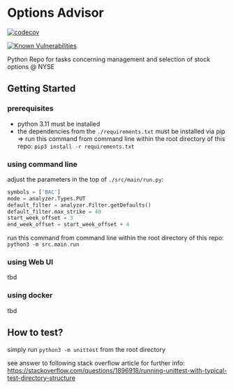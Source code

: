 # Options Advisor

[![codecov](https://codecov.io/github/d-lopes/options-tracker-input/branch/main/graph/badge.svg?token=TSZDGJ2Q8G)](https://codecov.io/github/d-lopes/options-tracker-input)

[![Known Vulnerabilities](https://snyk.io/test/github/d-lopes/options-tracker-input/badge.svg)](<https://snyk.io/test/github/d-lopes/options-tracker-input>)

Python Repo for tasks concerning management and selection of stock options @ NYSE

## Getting Started

### prerequisites

- python 3.11 must be installed
- the dependencies from the `./requirements.txt` must be installed via pip
    => run this command from command line within the root directory of this repo: `pip3 install -r requirements.txt`

### using command line

adjust the parameters in the top of `./src/main/run.py`:

```python
symbols = ['BAC']
mode = analyzer.Types.PUT
default_filter = analyzer.Filter.getDefaults()
default_filter.max_strike = 40
start_week_offset = 3
end_week_offset = start_week_offset + 4
```

run this command from command line within the root directory of this repo: `python3 -m src.main.run`

### using Web UI

tbd

### using docker

tbd

## How to test?

simply run `python3 -m unittest` from the root directory

see answer to following stack overflow article for further info: <https://stackoverflow.com/questions/1896918/running-unittest-with-typical-test-directory-structure>
